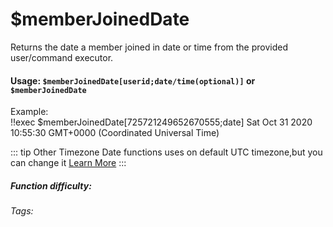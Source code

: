 # $memberJoinedDate
Returns the date a member joined in date or time from the provided user/command executor. 
#### Usage: `$memberJoinedDate[userid;date/time(optional)]` or `$memberJoinedDate`
Example:
<br/>
<discord-messages>
	<discord-message :bot="false" role-color="#ffcc9a" author="Member">
		!!exec $memberJoinedDate[725721249652670555;date]
	</discord-message>
	<discord-message :bot="true" role-color="#0099ff" author="Custom Command" avatar="https://media.discordapp.net/avatars/725721249652670555/781224f90c3b841ba5b40678e032f74a.webp">
		Sat Oct 31 2020 10:55:30 GMT+0000 (Coordinated Universal Time)
	</discord-message>
</discord-messages>

::: tip Other Timezone
Date functions uses on default UTC timezone,but you can change it [Learn More](./timezone.md)
:::

##### Function difficulty: <Badge type="tip" text="Easy" vertical="middle" /> 
###### Tags: <Badge type="tip" text="memberJoinedDate" vertical="middle" /> 

